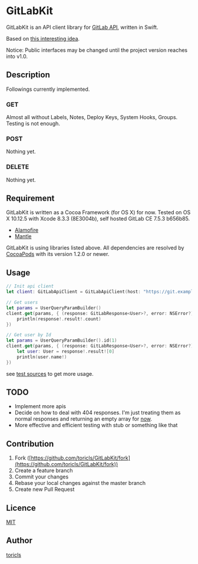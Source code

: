 GitLabKit
====

GitLabKit is an API client library for [GitLab API](https://gitlab.com/help/api/README.md), written in Swift.

Based on [this interesting idea](http://developer.hatenastaff.com/entry/smart-api-client-with-swift-using-enum-and-generics).

Notice: Public interfaces may be changed until the project version reaches into v1.0.

## Description

Followings currently implemented.

### GET

Almost all without Labels, Notes, Deploy Keys, System Hooks, Groups.
Testing is not enough.

### POST

Nothing yet.

### DELETE

Nothing yet.

## Requirement

GitLabKit is written as a Cocoa Framework (for OS X) for now.
Tested on OS X 10.12.5 with Xcode 8.3.3 (8E3004b), self hosted GitLab CE 7.5.3 b656b85.

- [Alamofire](https://github.com/Alamofire/Alamofire)
- [Mantle](https://github.com/Mantle/Mantle)

GitLabKit is using libraries listed above.
All dependencies are resolved by [CocoaPods](http://cocoapods.org/) with its version 1.2.0 or newer.

## Usage

```swift
// Init api client
let client: GitLabApiClient = GitLabApiClient(host: "https://git.example.com", privateToken: "YOUR-PRIVATE-TOKEN")

// Get users
let params = UserQueryParamBuilder()
client.get(params, { (response: GitLabResponse<User>?, error: NSError?) -> Void in
	println(response!.result!.count)
})

// Get user by Id
let params = UserQueryParamBuilder().id(1)
client.get(params, { (response: GitLabResponse<User>?, error: NSError?) -> Void in
    let user: User = response!.result![0]
	println(user.name!)
})
```

see [test sources](https://github.com/toricls/GitLabKit/tree/master/GitLabKitTests) to get more usage.

## TODO

- Implement more apis
- Decide on how to deal with 404 responses. I'm just treating them as normal responses and returning an empty array for [now](https://github.com/toricls/GitLabKit/blob/master/GitLabKit/GitLabApiClient.swift#L79).
- More effective and efficient testing with stub or something like that

## Contribution

1. Fork ([https://github.com/toricls/GitLabKit/fork](https://github.com/toricls/GitLabKit/fork))
2. Create a feature branch
3. Commit your changes
4. Rebase your local changes against the master branch
5. Create new Pull Request

## Licence

[MIT](https://github.com/toricls/GitLabKit/blob/master/LICENCE)

## Author

[toricls](https://github.com/toricls)
